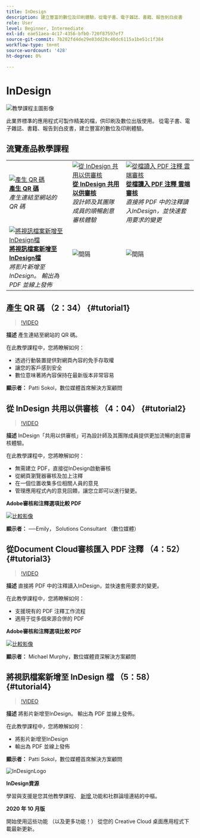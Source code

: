 ```yaml
---
title: InDesign
description: 建立豐富的數位及印刷體驗，從電子書、電子雜誌、書籍、報告到白皮書
role: User
level: Beginner, Intermediate
exl-id: eae51aea-4c17-4356-bfb0-720f87597ef7
source-git-commit: 7b202fd4de29e83dd28c40dc6115a1be51c1f384
workflow-type: tm+mt
source-wordcount: '428'
ht-degree: 0%

---
```


# InDesign

![教學課程主圖影像](../assets/InDesign.jpg)

此業界標準的應用程式可製作精美的檔，供印刷及數位出版使用。 從電子書、電子雜誌、書籍、報告到白皮書，建立豐富的數位及印刷體驗。

## 流覽產品教學課程

<table style="table-layout:fixed">
<tr>
 <td>
    <a href="indesign.md#tutorial1">
        <img alt="產生 QR 碼" src="../assets/InDesign_qrCodes_sokol_thumbnail.jpg" />
    </a>
    <div>
    <a href="indesign.md#tutorial1"><strong>產生 QR 碼</strong></a>
    </div>
    <em>產生連結至網站的 QR 碼</em>
    <br>
  </td>
  <td>
   <a href="indesign.md#tutorial2">
      <img alt="從 InDesign 共用以供審核" src="../assets/indesign_shareforreview_palmer_thumbnail.jpg" />
   </a>
    <div>
   <a href="indesign.md#tutorial2"><strong>從 InDesign 共用以供審核</strong></a>
    </div>
    <em>設計師及其團隊成員的順暢創意審核體驗</em>
    <br>
  </td>
  <td>
    <a href="indesign.md#tutorial3">
        <img alt="從檔讀入 PDF 注釋
雲端審核" src="../assets/indesign_pdfcomments_murphy_thumbnail.jpg" />
    </a>
    <div>
    <a href="indesign.md#tutorial3"><strong>從檔讀入 PDF 注釋
雲端審核</strong></a>
    </div>
    <em>直接將 PDF 中的注釋讀入InDesign，並快速套用要求的變更</em>
    <br>
  </td>
</tr>
<tr>
<td>
   <a href="indesign.md#tutorial4">
      <img alt="將視訊檔案新增至InDesign檔" src="../assets/indesign_video_sokol_thumbnail.jpg" />
   </a>
    <div>
   <a href="indesign.md#tutorial4"><strong>將視訊檔案新增至InDesign檔</strong></a>
    </div>
    <em>將影片新增至InDesign。 輸出為 PDF 並線上發佈</em>
    <br>
  </td>
 <td>
    <img alt="間隔" src="../assets/Gray_thumbnail.png" />
    <div>
    <br>
 </td>
 <td>
    <img alt="間隔" src="../assets/Gray_thumbnail.png" />
    <div>
    <br>
 </td>
</tr>
</table>

## 產生 QR 碼 （2：34） {#tutorial1}

>[!VIDEO](https://video.tv.adobe.com/v/326818?hidetitle=true)

**描述**
產生連結至網站的 QR 碼。

在此教學課程中，您將瞭解如何：
* 透過行動裝置提供對網頁內容的免手存取權
* 讓您的客戶感到安全
* 數位意味著將內容保持在最新版本非常容易

**顯示者：**
Patti Sokol，數位媒體首席解決方案顧問

## 從 InDesign 共用以供審核 （4：04） {#tutorial2}

>[!VIDEO](https://video.tv.adobe.com/v/326824?hidetitle=true)

**描述**
InDesign「共用以供審核」可為設計師及其團隊成員提供更加流暢的創意審核體驗。

在此教學課程中，您將瞭解如何：
* 無需建立 PDF，直接從InDesign啟動審核
* 從網頁瀏覽器審核及加上注釋
* 在一個位置收集多位相關人員的意見
* 管理應用程式內的意見回饋，讓您立即可以進行變更。

**Adobe審核和注釋選項比較 PDF**

[![比較影像](../assets/ComparisonPDF_thumbnail_96.png)](../assets/Adobe_Review_and_Comment_Comparisons.pdf)

**顯示者：**
──Emily， Solutions Consultant （數位媒體）

## 從Document Cloud審核匯入 PDF 注釋 （4：52） {#tutorial3}

>[!VIDEO](https://video.tv.adobe.com/v/326959?hidetitle=true)

**描述**
直接將 PDF 中的注釋讀入InDesign，並快速套用要求的變更。

在此教學課程中，您將瞭解如何：
* 支援現有的 PDF 注釋工作流程
* 適用于從多個來源合併的 PDF

**Adobe審核和注釋選項比較 PDF**

[![比較影像](../assets/ComparisonPDF_thumbnail_96.png)](../assets/Adobe_Review_and_Comment_Comparisons.pdf)

**顯示者：**
Michael Murphy，數位媒體資深解決方案顧問

## 將視訊檔案新增至 InDesign 檔 （5：58） {#tutorial4}

>[!VIDEO](https://video.tv.adobe.com/v/326757?hidetitle=true)

**描述**
將影片新增至InDesign。 輸出為 PDF 並線上發佈。

在此教學課程中，您將瞭解如何：
* 將影片新增至InDesign
* 輸出為 PDF 並線上發佈

**顯示者：**
Patti Sokol，數位媒體首席解決方案顧問

![InDesignLogo](../assets/id_appicon_96.png)

**InDesign資源**

[](https://helpx.adobe.com/support/indesign.html)學習與支援是您其他教學課程、 [ 新增 ](https://helpx.adobe.com/indesign/user-guide.html/indesign/using/whats-new.ug.html) 功能和社群論壇連結的中樞。

**2020 年 10 月版**

開始使用這些功能 （以及更多功能！） 從您的 Creative Cloud 桌面應用程式下載最新更新。

